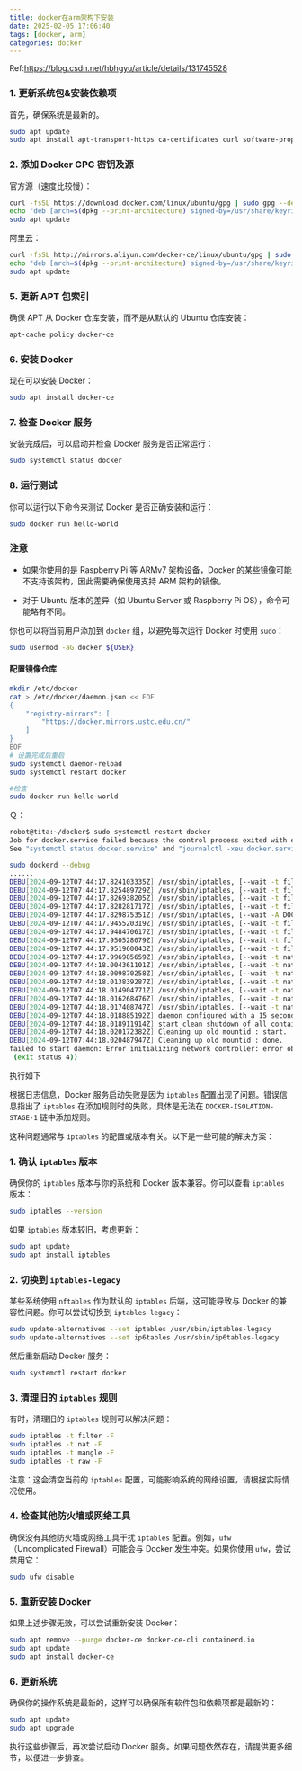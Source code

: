 ```yaml
---
title: docker在arm架构下安装
date: 2025-02-05 17:06:40
tags: [docker, arm]
categories: docker
---
```

Ref:https://blog.csdn.net/hbhgyu/article/details/131745528

### 1. 更新系统包&安装依赖项

首先，确保系统是最新的。

```bash
sudo apt update
sudo apt install apt-transport-https ca-certificates curl software-properties-common
```
<!--more-->
### 2. 添加 Docker  GPG 密钥及源

官方源（速度比较慢）：

```bash
curl -fsSL https://download.docker.com/linux/ubuntu/gpg | sudo gpg --dearmor -o /usr/share/keyrings/docker-archive-keyring.gpg
echo "deb [arch=$(dpkg --print-architecture) signed-by=/usr/share/keyrings/docker-archive-keyring.gpg] https://download.docker.com/linux/ubuntu $(lsb_release -cs) stable" | sudo tee /etc/apt/sources.list.d/docker.list > /dev/null
sudo apt update
```

阿里云：

```bash
curl -fsSL http://mirrors.aliyun.com/docker-ce/linux/ubuntu/gpg | sudo gpg --dearmor -o /usr/share/keyrings/docker-archive-keyring.gpg
echo "deb [arch=$(dpkg --print-architecture) signed-by=/usr/share/keyrings/docker-archive-keyring.gpg] http://mirrors.aliyun.com/docker-ce/linux/ubuntu $(lsb_release -cs) stable" | sudo tee /etc/apt/sources.list.d/docker.list > /dev/null
sudo apt update
```

### 5. 更新 APT 包索引

确保 APT 从 Docker 仓库安装，而不是从默认的 Ubuntu 仓库安装：

```bash
apt-cache policy docker-ce
```

### 6. 安装 Docker

现在可以安装 Docker：



```bash
sudo apt install docker-ce
```



### 7. 检查 Docker 服务

安装完成后，可以启动并检查 Docker 服务是否正常运行：



```bash
sudo systemctl status docker
```



### 8. 运行测试

你可以运行以下命令来测试 Docker 是否正确安装和运行：



```bash
sudo docker run hello-world
```



### 注意

* 如果你使用的是 Raspberry Pi 等 ARMv7 架构设备，Docker 的某些镜像可能不支持该架构，因此需要确保使用支持 ARM 架构的镜像。

* 对于 Ubuntu 版本的差异（如 Ubuntu Server 或 Raspberry Pi OS），命令可能略有不同。



你也可以将当前用户添加到 `docker` 组，以避免每次运行 Docker 时使用 `sudo`：



```bash
sudo usermod -aG docker ${USER}
```



#### 配置镜像仓库

```bash
mkdir /etc/docker
cat > /etc/docker/daemon.json << EOF
{
    "registry-mirrors": [
        "https://docker.mirrors.ustc.edu.cn/"
    ]
}
EOF
# 设置完成后重启
sudo systemctl daemon-reload
sudo systemctl restart docker

```

```bash
#检查
sudo docker run hello-world

```





Ｑ：

```bash
robot@tita:~/docker$ sudo systemctl restart docker
Job for docker.service failed because the control process exited with error code.
See "systemctl status docker.service" and "journalctl -xeu docker.service" for details.

```

```bash
sudo dockerd --debug
......
DEBU[2024-09-12T07:44:17.824103335Z] /usr/sbin/iptables, [--wait -t filter -N DOCKER-ISOLATION-STAGE-1] 
DEBU[2024-09-12T07:44:17.825489729Z] /usr/sbin/iptables, [--wait -t filter -n -L DOCKER-ISOLATION-STAGE-2] 
DEBU[2024-09-12T07:44:17.826938205Z] /usr/sbin/iptables, [--wait -t filter -N DOCKER-ISOLATION-STAGE-2] 
DEBU[2024-09-12T07:44:17.828281717Z] /usr/sbin/iptables, [--wait -t filter -C DOCKER-ISOLATION-STAGE-1 -j RETURN] 
DEBU[2024-09-12T07:44:17.829875351Z] /usr/sbin/iptables, [--wait -A DOCKER-ISOLATION-STAGE-1 -j RETURN] 
DEBU[2024-09-12T07:44:17.945520319Z] /usr/sbin/iptables, [--wait -t filter -F DOCKER-ISOLATION-STAGE-2] 
DEBU[2024-09-12T07:44:17.948470617Z] /usr/sbin/iptables, [--wait -t filter -X DOCKER-ISOLATION-STAGE-2] 
DEBU[2024-09-12T07:44:17.950528079Z] /usr/sbin/iptables, [--wait -t filter -F DOCKER-ISOLATION-STAGE-1] 
DEBU[2024-09-12T07:44:17.951960043Z] /usr/sbin/iptables, [--wait -t filter -X DOCKER-ISOLATION-STAGE-1] 
DEBU[2024-09-12T07:44:17.996985659Z] /usr/sbin/iptables, [--wait -t nat -D PREROUTING -m addrtype --dst-type LOCAL -j DOCKER] 
DEBU[2024-09-12T07:44:18.004361101Z] /usr/sbin/iptables, [--wait -t nat -D OUTPUT -m addrtype --dst-type LOCAL ! --dst 127.0.0.0/8 -j DOCKER] 
DEBU[2024-09-12T07:44:18.009870258Z] /usr/sbin/iptables, [--wait -t nat -D OUTPUT -m addrtype --dst-type LOCAL -j DOCKER] 
DEBU[2024-09-12T07:44:18.013839287Z] /usr/sbin/iptables, [--wait -t nat -D PREROUTING] 
DEBU[2024-09-12T07:44:18.014904771Z] /usr/sbin/iptables, [--wait -t nat -D OUTPUT] 
DEBU[2024-09-12T07:44:18.016268476Z] /usr/sbin/iptables, [--wait -t nat -F DOCKER] 
DEBU[2024-09-12T07:44:18.017408747Z] /usr/sbin/iptables, [--wait -t nat -X DOCKER] 
DEBU[2024-09-12T07:44:18.018885192Z] daemon configured with a 15 seconds minimum shutdown timeout 
DEBU[2024-09-12T07:44:18.018911914Z] start clean shutdown of all containers with a 15 seconds timeout... 
DEBU[2024-09-12T07:44:18.020172382Z] Cleaning up old mountid : start.             
DEBU[2024-09-12T07:44:18.020487947Z] Cleaning up old mountid : done.              
failed to start daemon: Error initializing network controller: error obtaining controller instance: failed to register "bridge" driver: unable to add return rule in DOCKER-ISOLATION-STAGE-1 chain:  (iptables failed: iptables --wait -A DOCKER-ISOLATION-STAGE-1 -j RETURN: iptables v1.8.7 (nf_tables):  RULE_APPEND failed (No such file or directory): rule in chain DOCKER-ISOLATION-STAGE-1
 (exit status 4))

```



执行如下

根据日志信息，Docker 服务启动失败是因为 `iptables` 配置出现了问题。错误信息指出了 `iptables` 在添加规则时的失败，具体是无法在 `DOCKER-ISOLATION-STAGE-1` 链中添加规则。



这种问题通常与 `iptables` 的配置或版本有关。以下是一些可能的解决方案：



### 1. 确认 `iptables` 版本

确保你的 `iptables` 版本与你的系统和 Docker 版本兼容。你可以查看 `iptables` 版本：



```bash
sudo iptables --version
```



如果 `iptables` 版本较旧，考虑更新：



```bash
sudo apt update
sudo apt install iptables
```



### 2. 切换到 `iptables-legacy`

某些系统使用 `nftables` 作为默认的 `iptables` 后端，这可能导致与 Docker 的兼容性问题。你可以尝试切换到 `iptables-legacy`：



```bash
sudo update-alternatives --set iptables /usr/sbin/iptables-legacy
sudo update-alternatives --set ip6tables /usr/sbin/ip6tables-legacy
```



然后重新启动 Docker 服务：



```bash
sudo systemctl restart docker
```



### 3. 清理旧的 `iptables` 规则

有时，清理旧的 `iptables` 规则可以解决问题：



```bash
sudo iptables -t filter -F
sudo iptables -t nat -F
sudo iptables -t mangle -F
sudo iptables -t raw -F
```



注意：这会清空当前的 `iptables` 配置，可能影响系统的网络设置，请根据实际情况使用。



### 4. 检查其他防火墙或网络工具

确保没有其他防火墙或网络工具干扰 `iptables` 配置。例如，`ufw`（Uncomplicated Firewall）可能会与 Docker 发生冲突。如果你使用 `ufw`，尝试禁用它：



```bash
sudo ufw disable
```



### 5. 重新安装 Docker

如果上述步骤无效，可以尝试重新安装 Docker：



```bash
sudo apt remove --purge docker-ce docker-ce-cli containerd.io
sudo apt update
sudo apt install docker-ce
```



### 6. 更新系统

确保你的操作系统是最新的，这样可以确保所有软件包和依赖项都是最新的：



```bash
sudo apt update
sudo apt upgrade
```



执行这些步骤后，再次尝试启动 Docker 服务。如果问题依然存在，请提供更多细节，以便进一步排查。

